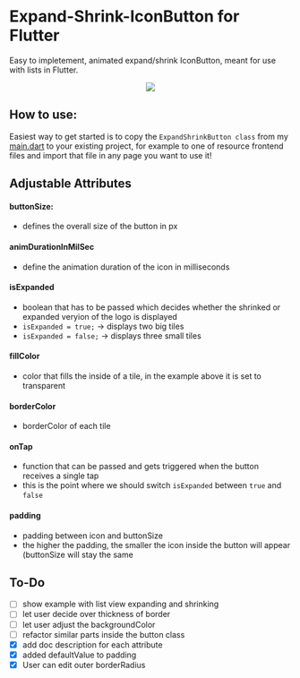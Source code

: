 # Expand-Shrink-IconButton for Flutter
Easy to impletement, animated expand/shrink IconButton, meant for use with lists in Flutter.

<p align="center">
  <img src="https://github.com/HartP97/Expand-Shrink-IconButton-for-Flutter/blob/master/expand-shrink-icon.gif">
</p>

## How to use:

Easiest way to get started is to copy the `ExpandShrinkButton class` from my [main.dart](https://github.com/HartP97/Expand-Shrink-IconButton-for-Flutter/blob/master/main.dart) to your existing project, for example to one of resource frontend files and import that file in any page you want to use it! 

## Adjustable Attributes

#### buttonSize:
- defines the overall size of the button in px

#### animDurationInMilSec
- define the animation duration of the icon in milliseconds

#### isExpanded
- boolean that has to be passed which decides whether the shrinked or expanded veryion of the logo is displayed
- `isExpanded = true;` -> displays two big tiles
- `isExpanded = false;` -> displays three small tiles

#### fillColor
- color that fills the inside of a tile, in the example above it is set to transparent

#### borderColor
- borderColor of each tile

#### onTap
- function that can be passed and gets triggered when the button receives a single tap
- this is the point where we should switch `isExpanded` between `true` and `false`

#### padding
- padding between icon and buttonSize
- the higher the padding, the smaller the icon inside the button will appear (buttonSize will stay the same


## To-Do
- [ ] show example with list view expanding and shrinking
- [ ] let user decide over thickness of border
- [ ] let user adjust the backgroundColor
- [ ] refactor similar parts inside the button class
- [x] add doc description for each attribute
- [x] added defaultValue to padding
- [x] User can edit outer borderRadius
